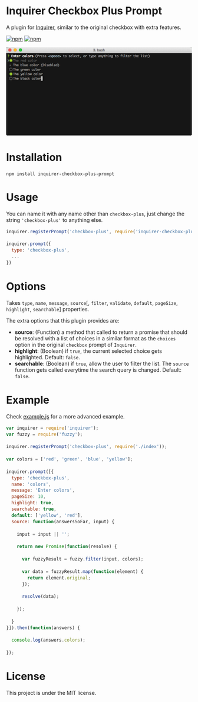 # Inquirer Checkbox Plus Prompt

A plugin for [Inquirer](https://github.com/SBoudrias/Inquirer.js), similar to the original checkbox with extra features.

[![npm](https://img.shields.io/npm/v/inquirer-checkbox-plus-prompt.svg)](https://www.npmjs.com/package/inquirer-checkbox-plus-prompt)
[![npm](https://img.shields.io/npm/l/inquirer-checkbox-plus-prompt.svg)](https://github.com/faressoft/inquirer-checkbox-plus-prompt/blob/master/LICENSE)

![Demo](/demo.gif?raw=true)

# Installation

```
npm install inquirer-checkbox-plus-prompt
```

# Usage

You can name it with any name other than `checkbox-plus`, just change the string `'checkbox-plus'` to anything else.

```js
inquirer.registerPrompt('checkbox-plus', require('inquirer-checkbox-plus-prompt'));

inquirer.prompt({
  type: 'checkbox-plus',
  ...
})
```

# Options

Takes `type`, `name`, `message`, `source`[, `filter`, `validate`, `default`, `pageSize`, `highlight`, `searchable`] properties.

The extra options that this plugin provides are:

* **source**: (Function) a method that called to return a promise that should be resolved with a list of choices in a similar format as the `choices` option in the original `checkbox` prompt of `Inquirer`.
* **highlight**: (Boolean) if `true`, the current selected choice gets highlighted. Default: `false`.
* **searchable**: (Boolean) if `true`, allow the user to filter the list. The `source` function gets called everytime the search query is changed. Default: `false`.

# Example

Check [example.js](/example.js?raw=true) for a more advanced example.

```js
var inquirer = require('inquirer');
var fuzzy = require('fuzzy');

inquirer.registerPrompt('checkbox-plus', require('./index'));

var colors = ['red', 'green', 'blue', 'yellow'];

inquirer.prompt([{
  type: 'checkbox-plus',
  name: 'colors',
  message: 'Enter colors',
  pageSize: 10,
  highlight: true,
  searchable: true,
  default: ['yellow', 'red'],
  source: function(answersSoFar, input) {

    input = input || '';

    return new Promise(function(resolve) {

      var fuzzyResult = fuzzy.filter(input, colors);

      var data = fuzzyResult.map(function(element) {
        return element.original;
      });

      resolve(data);
      
    });

  }
}]).then(function(answers) {

  console.log(answers.colors);

});
```

# License

This project is under the MIT license.
